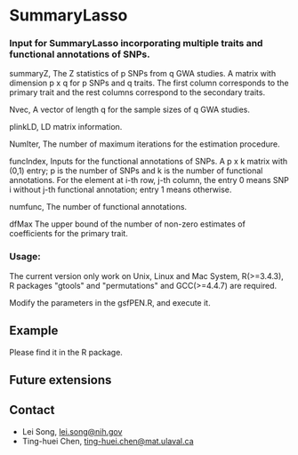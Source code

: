 # SummaryLasso




### Input for SummaryLasso incorporating multiple traits and functional annotations of SNPs.

summaryZ, 
The Z statistics of p SNPs from q GWA studies. A matrix with dimension p x q for p SNPs and q traits. The first column corresponds to the primary trait and the rest columns correspond to the secondary traits.


Nvec,
A vector of length q for the sample sizes of q GWA studies.

plinkLD,
LD matrix information.

NumIter,
The number of maximum iterations for the estimation procedure. 


funcIndex,
Inputs for the functional annotations of SNPs. A p x k matrix with (0,1) entry; p is the number of SNPs and 
k is the number of functional annotations. For the element at i-th row, j-th column, the entry 0 means SNP i without j-th functional annotation; entry 1 means otherwise.

numfunc,
The number of functional annotations.


dfMax
The upper bound of the number of non-zero estimates of coefficients for the primary trait.



### Usage:
The current version only work on Unix, Linux and Mac System, R(>=3.4.3), R packages "gtools" and "permutations" and GCC(>=4.4.7) are required.

Modify the parameters in the gsfPEN.R, and execute it.



## Example
Please find it in the R package.


## Future extensions



## Contact
* Lei Song, lei.song@nih.gov
* Ting-huei Chen, ting-huei.chen@mat.ulaval.ca

